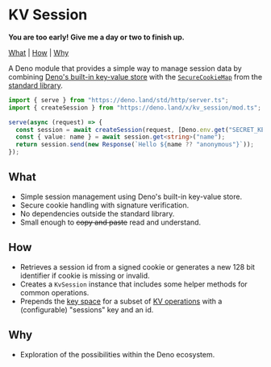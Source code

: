 # KV Session

**You are too early! Give me a day or two to finish up.**

[What](#what) | [How](#how) | [Why](#why)

A Deno module that provides a simple way to manage session data by combining [Deno's built-in key-value store](https://deno.com/manual/runtime/kv) with the [`SecureCookieMap`](https://deno.land/std/http/cookie_map.ts?s=SecureCookieMap) from the [standard library](https://deno.land/std?doc).

```typescript
import { serve } from "https://deno.land/std/http/server.ts";
import { createSession } from "https://deno.land/x/kv_session/mod.ts";

serve(async (request) => {
  const session = await createSession(request, [Deno.env.get("SECRET_KEY")!]);
  const { value: name } = await session.get<string>("name");
  return session.send(new Response(`Hello ${name ?? "anonymous"}`));
});
```

## What

- Simple session management using Deno's built-in key-value store.
- Secure cookie handling with signature verification.
- No dependencies outside the standard library.
- Small enough to ~~copy and paste~~ read and understand.

## How

- Retrieves a session id from a signed cookie or generates a new 128 bit identifier if cookie is missing or invalid.
- Creates a `KvSession` instance that includes some helper methods for common operations.
- Prepends the [key space](https://deno.com/manual/runtime/kv/key_space) for a subset of [KV operations](https://deno.com/manual/runtime/kv/operations) with a (configurable) "sessions" key and an id.

## Why

- Exploration of the possibilities within the Deno ecosystem.
